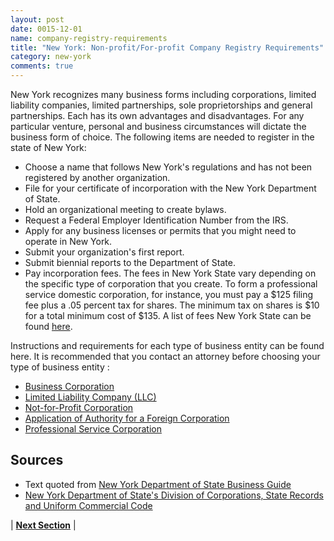 ```yaml
---
layout: post
date: 0015-12-01
name: company-registry-requirements
title: "New York: Non-profit/For-profit Company Registry Requirements"
category: new-york
comments: true
---
```


New York recognizes many business forms including corporations, limited liability companies, limited partnerships, sole proprietorships and general partnerships. Each has its own advantages and disadvantages. For any particular venture, personal and business circumstances will dictate the business form of choice. The following items are needed to register in the state of New York: 
- Choose a name that follows New York's regulations and has not been registered by another organization.
- File for your certificate of incorporation with the New York Department of State.
- Hold an organizational meeting to create bylaws.
- Request a Federal Employer Identification Number from the IRS.
- Apply for any business licenses or permits that you might need to operate in New York.
- Submit your organization's first report.
- Submit biennial reports to the Department of State.
- Pay incorporation fees. The fees in New York State vary depending on the specific type of corporation that you create. To form a professional service domestic corporation, for instance, you must pay a $125 filing fee plus a .05 percent tax for shares. The minimum tax on shares is $10 for a total minimum cost of $135. A list of fees New York State can be found [here](https://www.dos.ny.gov/corps/fees_corp.html). 

Instructions and requirements for each type of business entity can be found here. It is recommended that you contact an attorney before choosing your type of business entity :
- [Business Corporation](https://www.dos.ny.gov/corps/busguide.html)
- [Limited Liability Company (LLC)](https://www.dos.ny.gov/corps/llccorp.html#artorg)
- [Not-for-Profit Corporation](https://www.dos.ny.gov/corps/nfpcorp.html#certinc)
- [Application of Authority for a Foreign Corporation](https://www.dos.ny.gov/corps/buscorp.html#appauth)
- [Professional Service Corporation](https://www.dos.ny.gov/corps/buscorp.html#appauth)



Sources
------
- Text quoted from [New York Department of State Business Guide](https://www.dos.ny.gov/corps/busguide.html) 
- [New York Department of State's Division of Corporations, State Records and Uniform Commercial Code](https://www.dos.ny.gov/corps/index.html)


| **[Next Section](https://neo-project.github.io/global-blockchain-compliance-hub//new-york/new-york-team-member-requirements.html)** |





